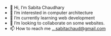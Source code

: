 - 👋 Hi, I’m Sabita Chaudhary
- 👀 I’m interested in computer architecture
- 🌱 I’m currently learning web development
- 💞️ I’m looking to collaborate on some websites.
- 📫 How to reach me ...sabitachaud@gmail.com

<!---
sabitachaud/sabitachaud is a ✨ special ✨ repository because its `README.md` (this file) appears on your GitHub profile.
You can click the Preview link to take a look at your changes.
--->
